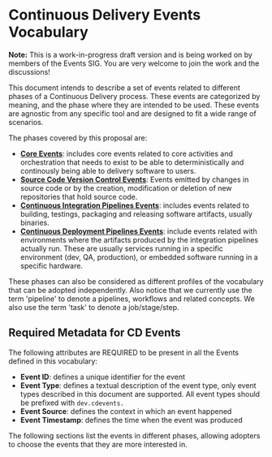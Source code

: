 # Continuous Delivery Events Vocabulary

__Note:__ This is a work-in-progress draft version and is being worked on by members of the Events SIG. You are very welcome to join the work and the discussions!

This document intends to describe a set of events related to different phases of a Continuous Delivery process. 
These events are categorized by meaning, and the phase where they are intended to be used. 
These events are agnostic from any specific tool and are designed to fit a wide range of scenarios. 

The phases covered by this proposal are:

- **[Core Events](core.md)**: includes core events related to core activities and orchestration that needs to exist to be able to deterministically and continously being able to delivery software to users. 
- **[Source Code Version Control Events](source-code-version-control.md)**: Events emitted by changes in source code or by the creation, modification or deletion of new repositories that hold source code.
- **[Continuous Integration Pipelines Events](continuous-integration-pipeline-events.md)**: includes events related to building, testings, packaging and releasing software artifacts, usually binaries.
- **[Continuous Deployment Pipelines Events](continuous-deployment-pipeline-events.md)**: include events related with environments where the artifacts produced by the integration pipelines actually run. These are usually services running in a specific environment (dev, QA, production), or embedded software running in a specific hardware. 


These phases can also be considered as different profiles of the vocabulary that can be adopted independently. 
Also notice that we currently use the term 'pipeline' to denote a pipelines, workflows and related concepts. We also use the term 'task' to denote a job/stage/step.

## Required Metadata for CD Events

The following attributes are REQUIRED to be present in all the Events defined in this vocabulary:

- **Event ID**: defines a unique identifier for the event
- **Event Type**: defines a textual description of the event type, only event types described in this document are supported. All event types should be prefixed with `dev.cdevents.`
- **Event Source**: defines the context in which an event happened
- **Event Timestamp**: defines the time when the event was produced

The following sections list the events in different phases, allowing adopters to choose the events that they are more interested in.